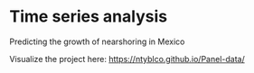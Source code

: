 # Time series analysis

Predicting the growth of nearshoring in Mexico

Visualize the project here: 
https://ntyblco.github.io/Panel-data/
